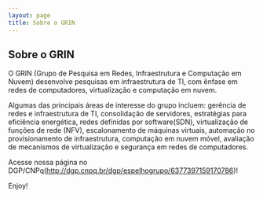 ```yaml
---
layout: page
title: Sobre o GRIN
---
```

## Sobre o GRIN
O GRIN (Grupo de Pesquisa em Redes, Infraestrutura e Computação em Nuvem) desenvolve pesquisas em infraestrutura de TI, com ênfase em redes de computadores, virtualização e computação em nuvem. 

Algumas das principais áreas de interesse do grupo incluem: gerência de redes e infraestrutura de TI, consolidação de servidores, estratégias para eficiência energética, redes definidas por software(SDN), 
virtualização de funções de rede (NFV), escalonamento de máquinas virtuais, automação no provisionamento de infraestrutura, computação em nuvem móvel, avaliação de mecanismos de virtualização e segurança em redes de computadores.

Acesse nossa página no DGP/CNPq(http://dgp.cnpq.br/dgp/espelhogrupo/6377397159170786)!

Enjoy!
